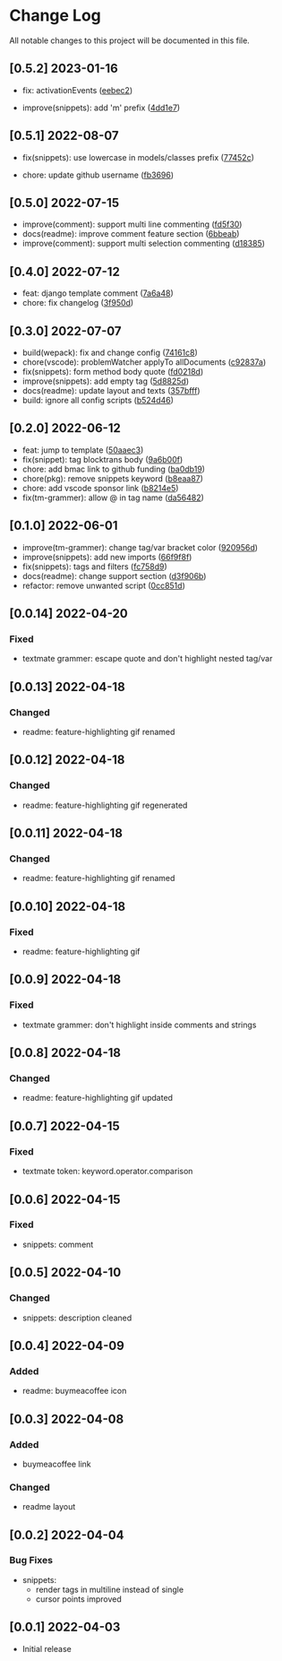 # Change Log

All notable changes to this project will be documented in this file.

## [0.5.2] 2023-01-16

- fix: activationEvents ([eebec2](https://github.com/almahdi404/code-django/commit/eebec2441e1e65e766931c1e44ede6ae2f53cc66))

- improve(snippets): add 'm' prefix ([4dd1e7](https://github.com/almahdi404/code-django/commit/4dd1e719f2bb2e539a1b06239e473faef13bc1a7))

## [0.5.1] 2022-08-07

- fix(snippets): use lowercase in models/classes prefix ([77452c](https://github.com/almahdi404/code-django/commit/77452ce099ba6114896720cc5d7926096802e98d))

- chore: update github username ([fb3696](https://github.com/almahdi404/code-django/commit/fb3696d0d448044f81a4470fa9ac0fef0750d0fa))

## [0.5.0] 2022-07-15

- improve(comment): support multi line commenting ([fd5f30](https://github.com/almahdi404/code-django/commit/fd5f30d39f1b33d2467d396270630bd9ece3b4b3))
- docs(readme): improve comment feature section ([6bbeab](https://github.com/almahdi404/code-django/commit/6bbeabc3d67456c7a9e8c0327bf08a6fb789dedd))
- improve(comment): support multi selection commenting ([d18385](https://github.com/almahdi404/code-django/commit/d183857ab1841d21ebc9eedf49fc5cbc5216d08e))

## [0.4.0] 2022-07-12

- feat: django template comment ([7a6a48](https://github.com/almahdi404/code-django/commit/7a6a48590d995d7dc9674c4886c253a79ce8e015))
- chore: fix changelog ([3f950d](https://github.com/almahdi404/code-django/commit/3f950df5c91010f8aa0a80612d5556506f558ab0))

## [0.3.0] 2022-07-07

- build(wepack): fix and change config ([74161c8](https://github.com/almahdi404/code-django/commit/74161c8869acfabf8310f4a23ccdccaa550c616b))
- chore(vscode): problemWatcher applyTo allDocuments ([c92837a](https://github.com/almahdi404/code-django/commit/c92837a44f2d4f33279bc44464db699e7043d7c1))
- fix(snippets): form method body quote ([fd0218d](https://github.com/almahdi404/code-django/commit/fd0218d5a749d795563e400f420148c0a5371f34))
- improve(snippets): add empty tag ([5d8825d](https://github.com/almahdi404/code-django/commit/5d8825d0e1c6cf0fd66496f8069352863e3ce805))
- docs(readme): update layout and texts ([357bfff](https://github.com/almahdi404/code-django/commit/357bfff7c52ccbe6376e32eadb0023ff85a1207c))
- build: ignore all config scripts ([b524d46](https://github.com/almahdi404/code-django/commit/b524d4606dbcf4d34d5971f97061acd9c82819ab))

## [0.2.0] 2022-06-12

- feat: jump to template ([50aaec3](https://github.com/almahdi404/code-django/commit/50aaec33b603630cf0d54231e8d995d1cb0d4833))
- fix(snippet): tag blocktrans body ([9a6b00f](https://github.com/almahdi404/code-django/commit/9a6b00f92a0aa596b5158d77b9d0045f43d52a1c))
- chore: add bmac link to github funding ([ba0db19](https://github.com/almahdi404/code-django/commit/ba0db19b8b399c946b586df29261f74989a99ed2))
- chore(pkg): remove snippets keyword ([b8eaa87](https://github.com/almahdi404/code-django/commit/b8eaa8762dac17068665537b4d2fb469bcab2edf))
- chore: add vscode sponsor link ([b8214e5](https://github.com/almahdi404/code-django/commit/b8214e532b5220754f7b4e0983142063c8af735a))
- fix(tm-grammer): allow @ in tag name ([da56482](https://github.com/almahdi404/code-django/commit/da564828e9c0ac905d2267e62b5219c50e58a253))

## [0.1.0] 2022-06-01

- improve(tm-grammer): change tag/var bracket color ([920956d](https://github.com/almahdi404/code-django/commit/920956d16709a59ec63239c1ecb78100bb0fbaf9))
- improve(snippets): add new imports ([66f9f8f](https://github.com/almahdi404/code-django/commit/66f9f8fba493015a8ce00aaa8a403b437185b4f0))
- fix(snippets): tags and filters ([fc758d9](https://github.com/almahdi404/code-django/commit/fc758d9aa22792c4c8339ec15c0f2183cc9d7d55))
- docs(readme): change support section ([d3f906b](https://github.com/almahdi404/code-django/commit/d3f906b6efba9636badce3fd667cf1a535988877))
- refactor: remove unwanted script ([0cc851d](https://github.com/almahdi404/code-django/commit/0cc851d11c1db5264b9e91fc79debb7d10c38c20))

## [0.0.14] 2022-04-20

### Fixed

- textmate grammer: escape quote and don't highlight nested tag/var

## [0.0.13] 2022-04-18

### Changed

- readme: feature-highlighting gif renamed

## [0.0.12] 2022-04-18

### Changed

- readme: feature-highlighting gif regenerated

## [0.0.11] 2022-04-18

### Changed

- readme: feature-highlighting gif renamed

## [0.0.10] 2022-04-18

### Fixed

- readme: feature-highlighting gif

## [0.0.9] 2022-04-18

### Fixed

- textmate grammer: don't highlight inside comments and strings

## [0.0.8] 2022-04-18

### Changed

- readme: feature-highlighting gif updated

## [0.0.7] 2022-04-15

### Fixed

- textmate token: keyword.operator.comparison

## [0.0.6] 2022-04-15

### Fixed

- snippets: comment

## [0.0.5] 2022-04-10

### Changed

- snippets: description cleaned

## [0.0.4] 2022-04-09

### Added

- readme: buymeacoffee icon

## [0.0.3] 2022-04-08

### Added

- buymeacoffee link

### Changed

- readme layout

## [0.0.2] 2022-04-04

### Bug Fixes

- snippets:
  - render tags in multiline instead of single
  - cursor points improved

## [0.0.1] 2022-04-03

- Initial release
